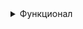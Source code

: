 <details><summary>Функционал</summary>
Данная игра рассчитана на двух игроков. В самом начале предлагается ввести имена игроков:
![image](https://github.com/user-attachments/assets/f92f9da1-9b83-4fbf-8a1a-f823fb127808)
  
</details>
